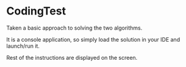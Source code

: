 # CodingTest
Taken a basic approach to solving the two algorithms.

It is a console application, so simply load the solution in your IDE and launch/run it.

Rest of the instructions are displayed on the screen.

